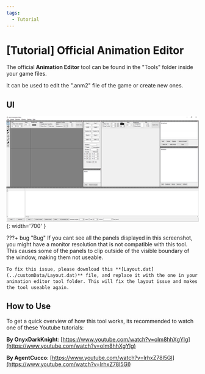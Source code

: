 ```yaml
---
tags:
  - Tutorial
---
```

# [Tutorial] Official Animation Editor

The official **Animation Editor** tool can be found in the "Tools" folder inside your game files.

It can be used to edit the ".anm2" file of the game or create new ones.

## UI
![](../images/animation_editor_ui.png){: width='700' }

???+ bug "Bug"
    If you cant see all the panels displayed in this screenshot, you might have a monitor resolution that is not compatible with this tool. This causes some of the panels to clip outside of the visible boundary of the window, making them not useable.

    To fix this issue, please download this **[Layout.dat](../customData/Layout.dat)** file, and replace it with the one in your animation editor tool folder. This will fix the layout issue and makes the tool useable again.

## How to Use
To get a quick overview of how this tool works, its recommended to watch one of these Youtube tutorials:

**By OnyxDarkKnight**:
[https://www.youtube.com/watch?v=oIm8hhXgYlg](https://www.youtube.com/watch?v=oIm8hhXgYlg)

**By AgentCucco**:
[https://www.youtube.com/watch?v=lrhxZ78l5GI](https://www.youtube.com/watch?v=lrhxZ78l5GI)


